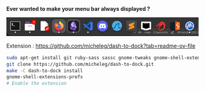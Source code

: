 
**Ever wanted to make your menu bar always displayed ?**

![](images/Pasted%20image%2020240708170345.png)

Extension : https://github.com/micheleg/dash-to-dock?tab=readme-ov-file

```bash
sudo apt-get install git ruby-sass sassc gnome-tweaks gnome-shell-extensions
git clone https://github.com/micheleg/dash-to-dock.git
make -C dash-to-dock install
gnome-shell-extensions-prefs
# Enable the extension
```